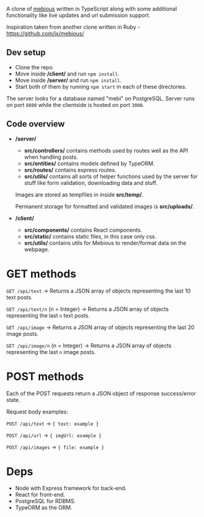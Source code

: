 A clone of [mebious](http://mebious.co.uk) written in TypeScript along with some additional functionality like live updates and url submission support.

Inspiration taken from another clone written in Ruby - https://github.com/ix/mebious/

## Dev setup
- Clone the repo.
- Move inside **/client/** and run `npm install`.
- Move inside **/server/** and run `npm install`.
- Start both of them by running `npm start` in each of these directories.

The server looks for a database named "mebi" on PostgreSQL.
Server runs on port `8080` while the clientside is hosted on port `3000`.
## Code overview
- **/server/** 
  - **src/controllers/** contains methods used by routes well as the API when handling posts. 
  - **src/entities/** contains models defined by TypeORM.
  - **src/routes/** contains express routes.
  - **src/utils/** contains all sorts of helper functions used by the server for stuff like form validation, downloading data and stuff.
  
  Images are stored as tempfiles in inside **src/temp/**.
  
  Permanent storage for formatted and validated images is **src/uploads/**.
- **/client/** 
  - **src/components/** contains React components.
  - **src/static/** contains static files, in this case only css.
  - **src/utils/** contains utils for Mebious to render/format data on the webpage.

# GET methods

`GET /api/text` -> Returns a JSON array of objects representing the last 10 text posts.

`GET /api/text/n` (n = Integer) -> Returns a JSON array of objects representing the last `n` text posts.

`GET /api/image` -> Returns a JSON array of objects representing the last 20 image posts.

`GET /api/image/n` (n = Integer) -> Returns a JSON array of objects representing the last `n` image posts.

# POST methods

Each of the POST requests return a JSON object of response success/error state.

 Request body examples:

`POST /api/text` -> `{ text: example }` 

`POST /api/url` ->  `{ imgUrl: example }` 

`POST /api/images` -> `{ file: example }` 

# Deps
- Node with Express framework for back-end.
- React for front-end.
- PostgreSQL for RDBMS.
- TypeORM as the ORM.

